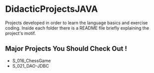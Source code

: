 # DidacticProjectsJAVA

Projects developed in order to learn the language basics and exercise coding. Inside each folder there is a README file briefly explaining the project's motif.

## Major Projects You Should Check Out !
- S_016_ChessGame
- S_021_DAO-JDBC